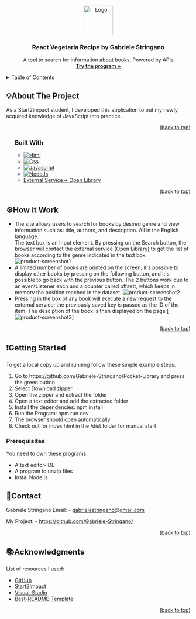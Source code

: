 <!-- PROJECT LOGO -->
<br />
<div align="center">
    <img src="logo.png" alt="Logo" width="80" height="80">

  <h3 align="center">React Vegetaria Recipe by Gabriele Stringano</h3>

  <p align="center">
  A tool to search for information about books. Powered by  APIs
    <br />
    <a href="https://glistening-lily-15ec07.netlify.app/"><strong>Try the program »</strong></a>
  </p>
</div>

<!-- TABLE OF CONTENTS -->
<details>
  <summary>Table of Contents</summary>
  <ol>
    <li>
      <a href="#about-the-project">About The Project</a>
      <ul>
        <li><a href="#built-with">Built With</a></li>
      </ul>
    </li>
    <li><a href="#how-it-work">How it Work</a></li>
    <li>
      <a href="#getting-started">Getting Started</a>
      <ul>
        <li><a href="#prerequisites">Prerequisites</a></li>
      </ul>
    </li>
    <li><a href="#contact">Contact</a></li>
    <li><a href="#acknowledgments">Acknowledgments</a></li>
  </ol>
</details>

<!-- ABOUT THE PROJECT -->
## 💡About The Project

As a Start2impact student, I developed this application to put my newly acquired knowledge of JavaScript into practice.

<p align="right">(<a href="#top">back to top</a>)</p>

<ol>

### Built With


* [![Html][Html.js]][Html-url]
* [![Css][Css.js]][Css-url]
* [![Javascript][Javascript.js]][Javascript-url]
* [![NodeJs][NodeJs.js]][NodeJs-url]
* <a href="https://openlibrary.org/developers/api">External Service-> Open Library</a>

<p align="right">(<a href="#top">back to top</a>)</p>

</ol>

<!-- How it Work + ScreenShot -->

## ⚙️How it Work

- The site allows users to search for books by desired genre and view information such as: title, authors, and description. All in the English language.</br>
The text box is an Input element. By pressing on the Search button, the browser will contact the external service (Open Library) to get the list of books according to the genre indicated in the text box.
![product-screenshot1]
- A limited number of books are printed on the screen; it's possible to display other books by pressing on the following button, and it's possible to go back with the previous button. The 2 buttons work due to an eventListener each and a counter called offsett, which keeps in memory the position reached in the dataset.
![product-screenshot2]
- Pressing in the box of any book will execute a new request to the external service; the previously saved key is passed as the ID of the item. 
The desciption of the book is then displayed on the page
[![product-screenshot3]]

<p align="right">(<a href="#top">back to top</a>)</p>


<!-- GETTING STARTED -->
## ❗Getting Started

To get a local copy up and running follow these simple example steps:
<ol>
<li> Go to  https://github.com/Gabriele-Stringano/Pocket-Library and press the green button </li>
<li> Select Download zipper </li>
<li> Open the zipper and extract the folder </li>
<li> Open a text editor and add the extracted folder </li>
<li> Install the dependencies: npm install</li>
<li> Run the Program: npm run dev</li>
<li> The browser should open automatically</li>
<li> Check out for index.html in the /dist folder for manual start </li>
</ol>

### Prerequisites
You need to own these programs:
<ul>
    <li> A text editor-IDE </li>
    <li> A program to unzip files</li>
    <li> Instal Node.js</li>
</ul>


<!-- CONTACT -->
## 📲Contact

Gabriele Stringano Email: - gabrielestringano@gmail.com

My Project: - https://github.com/Gabriele-Stringano/
<p align="right">(<a href="#top">back to top</a>)</p>



<!-- ACKNOWLEDGMENTS -->
## 📚Acknowledgments

List of resources I used:

* [GitHub](https://github.com)
* [Start2Impact](https://www.start2impact.it/)
* [Visual-Studio](https://code.visualstudio.com/)
* [Best-README-Template](https://github.com/ferneynava/Best-README-Template)

<p align="right">(<a href="#top">back to top</a>)</p>



<!-- MARKDOWN LINKS & IMAGES -->
<!-- https://www.markdownguide.org/basic-syntax/#reference-style-links -->

[product-screenshot1]: src/img/JsScreenshot1.png
[product-screenshot2]: src/img/JsScreenshot2.png
[product-screenshot3]: src/img/JsScreenshot3.png
[Html.js]: https://img.shields.io/static/v1?message=HTML5&logo=HTML5&labelColor=5c5c5c&color=c31111&logoColor=white&label=%20&style=FOR-THE-BADGE
[Html-url]: https://www.html.it/
[Css.js]: https://img.shields.io/static/v1?message=CSS3&logo=css3&labelColor=5c5c5c&color=1111c3&logoColor=white&label=%20&style=FOR-THE-BADGE
[Css-url]: https://en.wikipedia.org/wiki/CSS
[Javascript.js]: https://img.shields.io/static/v1?message=JAVASCRIPT&logo=JavaScript&labelColor=5c5c5c&color=efd81d&logoColor=white&label=%20&style=FOR-THE-BADGE
[Javascript-url]: https://en.wikipedia.org/wiki/JavaScript
[NodeJs.js]: https://img.shields.io/badge/Js-Node.js-brightgreen
[NodeJs-url]: https://nodejs.org/en/
